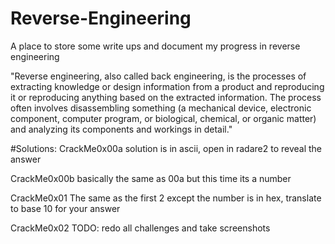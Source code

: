 # Reverse-Engineering
A place to store some write ups and document my progress in reverse engineering

"Reverse engineering, also called back engineering, is the processes of extracting knowledge or design information from a product and reproducing it or reproducing anything based on the extracted information. The process often involves disassembling something (a mechanical device, electronic component, computer program, or biological, chemical, or organic matter) and analyzing its components and workings in detail."

#Solutions:
CrackMe0x00a
solution is in ascii, open in radare2 to reveal the answer

CrackMe0x00b
basically the same as 00a but this time its a number

CrackMe0x01
The same as the first 2 except the number is in hex, translate to base 10 for your answer

CrackMe0x02
TODO: redo all challenges and take screenshots
